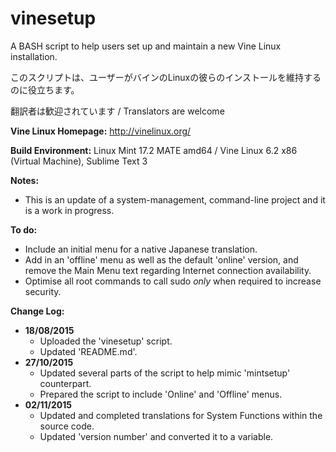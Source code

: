 # vinesetup
A BASH script to help users set up and maintain a new Vine Linux installation.

このスクリプトは、ユーザーがバインのLinuxの彼らのインストールを維持するのに役立ちます。

翻訳者は歓迎されています / Translators are welcome

**Vine Linux Homepage:** http://vinelinux.org/

**Build Environment:** Linux Mint 17.2 MATE amd64 / Vine Linux 6.2 x86 (Virtual Machine), Sublime Text 3

**Notes:**
- This is an update of a system-management, command-line project and it is a work in progress.

**To do:**
- Include an initial menu for a native Japanese translation.
- Add in an 'offline' menu as well as the default 'online' version, and remove the Main Menu text regarding Internet connection availability.
- Optimise all root commands to call sudo *only* when required to increase security.

**Change Log:**
- **18/08/2015**
	- Uploaded the 'vinesetup' script.
	- Updated 'README.md'.
- **27/10/2015**
	- Updated several parts of the script to help mimic 'mintsetup' counterpart.
	- Prepared the script to include 'Online' and 'Offline' menus.
- **02/11/2015**
	- Updated and completed translations for System Functions within the source code.
	- Updated 'version number' and converted it to a variable.
